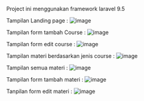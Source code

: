 Project ini menggunakan framework laravel 9.5

Tampilan Landing page :
![image](https://github.com/user-attachments/assets/6c7d86ba-2cf6-44c7-ad4a-b16253f46a3b)

Tampilan form tambah Course :
![image](https://github.com/user-attachments/assets/429d0344-65fd-4e65-be1c-f36c48edf453)

Tampilan form edit course :
![image](https://github.com/user-attachments/assets/0c453e64-c722-4d40-a94c-5593990d8ba4)

Tampilan materi berdasarkan jenis course :
![image](https://github.com/user-attachments/assets/1422bb98-567b-495e-8032-615f2540feb9)

Tampilan semua materi :
![image](https://github.com/user-attachments/assets/e2394e4c-2b60-4702-ad6e-6164861f4125)

Tampilan form tambah materi :
![image](https://github.com/user-attachments/assets/53c96582-628f-4133-bebd-ff0968dd34bb)

Tanpilan form edit materi :
![image](https://github.com/user-attachments/assets/e73e08f7-fd90-4650-8511-33d60603dfec)
